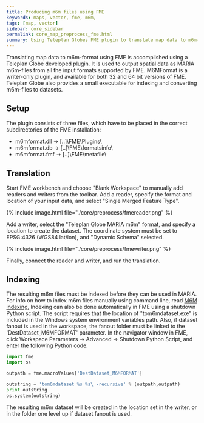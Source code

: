 ```yaml
---
title: Producing m6m files using FME
keywords: maps, vector, fme, m6m,
tags: [map, vector]
sidebar: core_sidebar
permalink: core_map_preprocess_fme.html
summary: Using Teleplan Globes FME plugin to translate map data to m6m-format.
---
```

Translating map data to m6m-format using FME is accomplished using a Teleplan Globe developed plugin. It is used to output spatial data as MARIA m6m-files from all the input formats supported by FME. M6MFormat is a writer-only plugin, and available for both 32 and 64 bit versions of FME. Teleplan Globe also provides a small executable for indexing and converting m6m-files to datasets.

## Setup

The plugin consists of three files, which have to be placed in the correct subdirectories of the FME installation:

*  m6mformat.dll → [..]\FME\Plugins\
*  m6mformat.db  → [..]\FME\formatsinfo\
*  m6mformat.fmf → [..]\FME\metafile\

## Translation

Start FME workbench and choose "Blank Workspace" to manually add readers and writers from the toolbar. Add a reader, specify the format and location of your input data, and select "Single Merged Feature Type".  

{% include image.html file="./core/preprocess/fmereader.png" %}

Add a writer, select the "Teleplan Globe MARIA m6m" format, and specify a location to create the dataset. The coordinate system must be set to EPSG:4326 (WGS84 lat/lon), and "Dynamic Schema" selected.

{% include image.html file="./core/preprocess/fmewriter.png" %}

Finally, connect the reader and writer, and run the translation. 

## Indexing

The resulting m6m files must be indexed before they can be used in MARIA. For info on how to index m6m files manually using command line, read [M6M indexing.](./core_map_preprocess_m6m_indexing.html) 
Indexing can also be done automatically in FME using a shutdown Python script. The script requires that the location of "tom6mdataset.exe" is included in the Windows system environment variables path. Also, if dataset fanout is used in the workspace, the fanout folder must be linked to the 'DestDataset_M6MFORMAT' parameter.  In the navigator window in FME, click Workspace Parameters → Advanced → Shutdown Python Script, and enter the following Python code:

```python
import fme
import os

outpath = fme.macroValues['DestDataset_M6MFORMAT']

outstring = 'tom6mdataset %s %s\ -recursive' % (outpath,outpath)
print outstring
os.system(outstring)
```

The resulting m6m dataset will be created in the location set in the writer, or in the folder one level up if dataset fanout is used.










